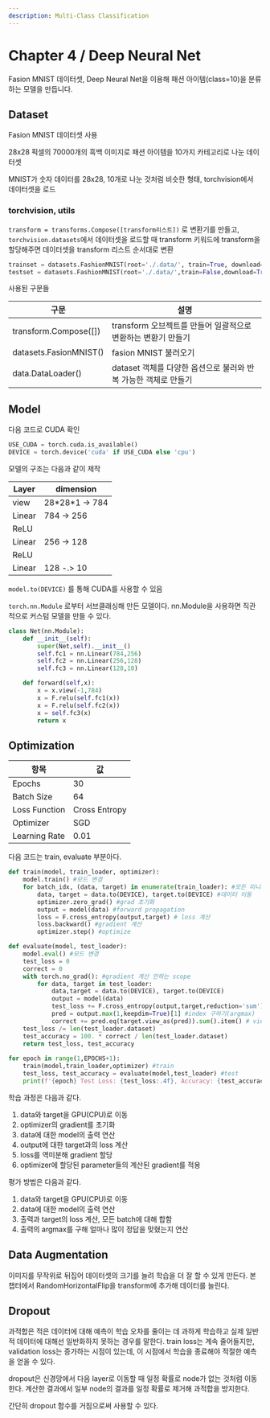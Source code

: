 ```yaml
---
description: Multi-Class Classification
---
```


# Chapter 4 / Deep Neural Net

Fasion MNIST 데이터셋, Deep Neural Net을 이용해 패션 아이템(class=10)을 분류하는 모델을 만듭니다.

## Dataset

Fasion MNIST 데이터셋 사용

28x28 픽셀의 70000개의 흑백 이미지로 패션 아이템을 10가지 카테고리로 나눈 데이터셋

MNIST가 숫자 데이터를 28x28, 10개로 나눈 것처럼 비슷한 형태, torchvision에서 데이터셋을 로드

### torchvision, utils

`transform = transforms.Compose([transform리스트])` 로 변환기를 만들고, `torchvision.datasets`에서 데이터셋을 로드할 때 transform 키워드에 transform을 할당해주면 데이터셋을 transform 리스트 순서대로 변환

```python
trainset = datasets.FashionMNIST(root='./.data/', train=True, download=True, transform=transform)
testset = datasets.FashionMNIST(root='./.data/',train=False,download=True,transform=transform)
```

사용된 구문들

| 구문                     | 설명                                      |
| ---------------------- | --------------------------------------- |
| transform.Compose(\[]) | transform 오브젝트를 만들어 일괄적으로 변환하는 변환기 만들기  |
| datasets.FasionMNIST() | fasion MNIST 불러오기                       |
| data.DataLoader()      | dataset 객체를 다양한 옵션으로 불러와 반복 가능한 객체로 만들기 |

## Model

다음 코드로 CUDA 확인

```python
USE_CUDA = torch.cuda.is_available()
DEVICE = torch.device('cuda' if USE_CUDA else 'cpu')
```

모델의 구조는 다음과 같이 제작

| Layer  | dimension        |
| ------ | ---------------- |
| view   | 28\*28\*1 -> 784 |
| Linear | 784 -> 256       |
| ReLU   |                  |
| Linear | 256 -> 128       |
| ReLU   |                  |
| Linear | 128 -.> 10       |

`model.to(DEVICE)` 를 통해 CUDA를 사용할 수 있음

`torch.nn.Module` 로부터 서브클래싱해 만든 모델이다. nn.Module을 사용하면 직관적으로 커스텀 모델을 만들 수 있다.

```python
class Net(nn.Module):
    def __init__(self):
        super(Net,self).__init__()
        self.fc1 = nn.Linear(784,256)
        self.fc2 = nn.Linear(256,128)
        self.fc3 = nn.Linear(128,10)

    def forward(self,x):
        x = x.view(-1,784)
        x = F.relu(self.fc1(x))
        x = F.relu(self.fc2(x))
        x = self.fc3(x)
        return x
```

## Optimization

| 항목            |  값            |
| ------------- | ------------- |
| Epochs        | 30            |
| Batch Size    | 64            |
| Loss Function | Cross Entropy |
| Optimizer     | SGD           |
| Learning Rate | 0.01          |

다음 코드는 train, evaluate 부분아다.

```python
def train(model, train_loader, optimizer):
    model.train() #모드 변경
    for batch_idx, (data, target) in enumerate(train_loader): #모든 미니배치 반복
        data, target = data.to(DEVICE), target.to(DEVICE) #데이터 이동
        optimizer.zero_grad() #grad 초기화
        output = model(data) #forward propagation
        loss = F.cross_entropy(output,target) # loss 계산
        loss.backward() #gradient 계산
        optimizer.step() #optimize

def evaluate(model, test_loader):
    model.eval() #모드 변경
    test_loss = 0
    correct = 0
    with torch.no_grad(): #gradient 계산 안하는 scope
        for data, target in test_loader:
            data,target = data.to(DEVICE), target.to(DEVICE)
            output = model(data) 
            test_loss += F.cross_entropy(output,target,reduction='sum').item() #reduction='sum'으로 배치 원소들의 합 구하기
            pred = output.max(1,keepdim=True)[1] #index 구하기(argmax)
            correct += pred.eq(target.view_as(pred)).sum().item() # view_as로 모양 일치, 모든 배치 원소에 대해 일치하면 1, 모두 합하기
    test_loss /= len(test_loader.dataset)
    test_accuracy = 100. * correct / len(test_loader.dataset)
    return test_loss, test_accuracy
    
for epoch in range(1,EPOCHS+1):
    train(model,train_loader,optimizer) #train
    test_loss, test_accuracy = evaluate(model,test_loader) #test
    print(f'{epoch} Test Loss: {test_loss:.4f}, Accuracy: {test_accuracy:.2f}')
```

학습 과정은 다음과 같다.

1. data와 target을 GPU(CPU)로 이동
2. optimizer의 gradient를 초기화
3. data에 대한 model의 출력 연산
4. output에 대한 target과의 loss 계산
5. loss를 역미분해 gradient 할당
6. optimizer에 할당된 parameter들의 계산된 gradient를 적용

평가 방법은 다음과 같다.

1. data와 target을 GPU(CPU)로 이동
2. data에 대한 model의 출력 연산
3. 출력과 target의 loss 계산, 모든 batch에 대해 합함
4. 출력의 argmax를 구해 얼마나 많이 정답을 맞혔는지 연산



## Data Augmentation

이미지를 무작위로 뒤집어 데이터셋의 크기를 늘려 학습을 더 잘 할 수 있게 만든다. 본 챕터에서 RandomHorizontalFlip을 transform에 추가해 데이터를 늘린다.

## Dropout

과적합은 적은 데이터에 대해 예측이 학습 오차를 줄이는 데 과하게 학습하고 실제 일반적 데이터에 대해선 일반화하지 못하는 경우를 말한다. train loss는 계속 줄어들지만, validation loss는 증가하는 시점이 있는데, 이 시점에서 학습을 종료해야 적절한 예측을 얻을 수 있다.

dropout은 신경망에서 다음 layer로 이동할 때 일정 확률로 node가 없는 것처럼 이동한다. 계산한 결과에서 일부 node의 결과를 일정 확률로 제거해 과적합을 방지한다.&#x20;

간단히 dropout 함수를 거침으로써 사용할 수 있다.

